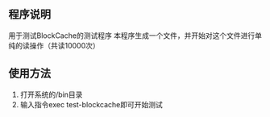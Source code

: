 ## 程序说明
用于测试BlockCache的测试程序
本程序生成一个文件，并开始对这个文件进行单纯的读操作（共读10000次）

## 使用方法

1. 打开系统的/bin目录
2. 输入指令exec test-blockcache即可开始测试
